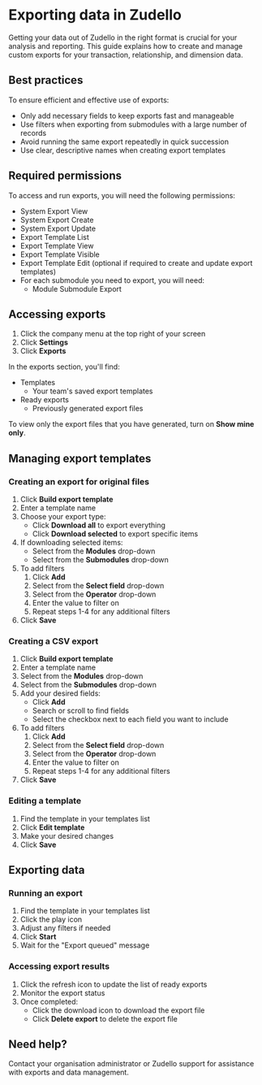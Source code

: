 # Exporting data in Zudello

Getting your data out of Zudello in the right format is crucial for your analysis and reporting. This guide explains how to create and manage custom exports for your transaction, relationship, and dimension data.

## Best practices

To ensure efficient and effective use of exports:

- Only add necessary fields to keep exports fast and manageable
- Use filters when exporting from submodules with a large number of records
- Avoid running the same export repeatedly in quick succession
- Use clear, descriptive names when creating export templates

## Required permissions

To access and run exports, you will need the following permissions:

- System Export View
- System Export Create
- System Export Update
- Export Template List
- Export Template View
- Export Template Visible
- Export Template Edit (optional if required to create and update export templates)
- For each submodule you need to export, you will need:
	- Module Submodule Export

## Accessing exports

1. Click the company menu at the top right of your screen
2. Click **Settings**
3. Click **Exports**

In the exports section, you'll find:

- Templates
	- Your team's saved export templates
- Ready exports 
	- Previously generated export files

To view only the export files that you have generated, turn on **Show mine only**.

## Managing export templates

### Creating an export for original files

1. Click **Build export template**
2. Enter a template name
3. Choose your export type:
    - Click **Download all** to export everything
    - Click **Download selected** to export specific items
4. If downloading selected items:
    - Select from the **Modules** drop-down
    - Select from the **Submodules** drop-down
5. To add filters 
	1. Click **Add**
	2. Select from the **Select field** drop-down
	3. Select from the **Operator** drop-down
	4. Enter the value to filter on
	5. Repeat steps 1-4 for any additional filters
6. Click **Save**

### Creating a CSV export

1. Click **Build export template**
2. Enter a template name
3. Select from the **Modules** drop-down
4. Select  from the **Submodules** drop-down
5. Add your desired fields:
    - Click **Add**
    - Search or scroll to find fields
    - Select the checkbox next to each field you want to include
6. To add filters 
	1. Click **Add**
	2. Select from the **Select field** drop-down
	3. Select from the **Operator** drop-down
	4. Enter the value to filter on
	5. Repeat steps 1-4 for any additional filters
6. Click **Save**

### Editing a template

1. Find the template in your templates list
2. Click **Edit template**
3. Make your desired changes
4. Click **Save**

## Exporting data

### Running an export

1. Find the template in your templates list
2. Click the play icon
3. Adjust any filters if needed
4. Click **Start**
5. Wait for the "Export queued" message

### Accessing export results

1. Click the refresh icon to update the list of ready exports
2. Monitor the export status
3. Once completed:
    - Click the download icon to download the export file
    - Click **Delete export** to delete the export file

## Need help?

Contact your organisation administrator or Zudello support for assistance with exports and data management.
